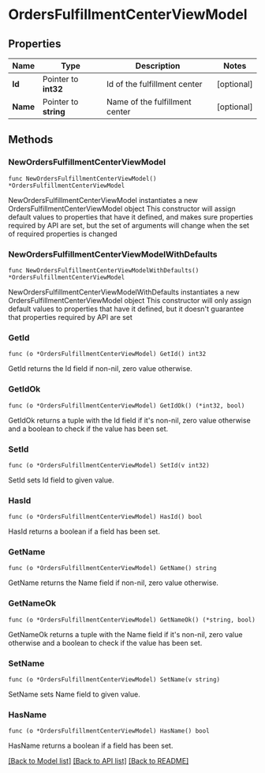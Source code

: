# OrdersFulfillmentCenterViewModel

## Properties

Name | Type | Description | Notes
------------ | ------------- | ------------- | -------------
**Id** | Pointer to **int32** | Id of the fulfillment center | [optional] 
**Name** | Pointer to **string** | Name of the fulfillment center | [optional] 

## Methods

### NewOrdersFulfillmentCenterViewModel

`func NewOrdersFulfillmentCenterViewModel() *OrdersFulfillmentCenterViewModel`

NewOrdersFulfillmentCenterViewModel instantiates a new OrdersFulfillmentCenterViewModel object
This constructor will assign default values to properties that have it defined,
and makes sure properties required by API are set, but the set of arguments
will change when the set of required properties is changed

### NewOrdersFulfillmentCenterViewModelWithDefaults

`func NewOrdersFulfillmentCenterViewModelWithDefaults() *OrdersFulfillmentCenterViewModel`

NewOrdersFulfillmentCenterViewModelWithDefaults instantiates a new OrdersFulfillmentCenterViewModel object
This constructor will only assign default values to properties that have it defined,
but it doesn't guarantee that properties required by API are set

### GetId

`func (o *OrdersFulfillmentCenterViewModel) GetId() int32`

GetId returns the Id field if non-nil, zero value otherwise.

### GetIdOk

`func (o *OrdersFulfillmentCenterViewModel) GetIdOk() (*int32, bool)`

GetIdOk returns a tuple with the Id field if it's non-nil, zero value otherwise
and a boolean to check if the value has been set.

### SetId

`func (o *OrdersFulfillmentCenterViewModel) SetId(v int32)`

SetId sets Id field to given value.

### HasId

`func (o *OrdersFulfillmentCenterViewModel) HasId() bool`

HasId returns a boolean if a field has been set.

### GetName

`func (o *OrdersFulfillmentCenterViewModel) GetName() string`

GetName returns the Name field if non-nil, zero value otherwise.

### GetNameOk

`func (o *OrdersFulfillmentCenterViewModel) GetNameOk() (*string, bool)`

GetNameOk returns a tuple with the Name field if it's non-nil, zero value otherwise
and a boolean to check if the value has been set.

### SetName

`func (o *OrdersFulfillmentCenterViewModel) SetName(v string)`

SetName sets Name field to given value.

### HasName

`func (o *OrdersFulfillmentCenterViewModel) HasName() bool`

HasName returns a boolean if a field has been set.


[[Back to Model list]](../README.md#documentation-for-models) [[Back to API list]](../README.md#documentation-for-api-endpoints) [[Back to README]](../README.md)


